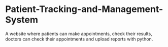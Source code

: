# Patient-Tracking-and-Management-System
 A website where patients can make appointments, check their results, doctors can check their appointments and upload reports with python.
